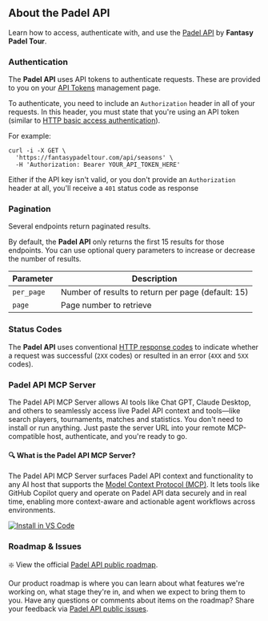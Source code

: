## About the Padel API

Learn how to access, authenticate with, and use the [Padel API](https://en.fantasypadeltour.com/docs) by **Fantasy Padel Tour**.

### Authentication

The **Padel API** uses API tokens to authenticate requests. These are provided to you on your [API Tokens](https://en.fantasypadeltour.com/user/api-tokens) management page.

To authenticate, you need to include an `Authorization` header in all of your requests. In this header, you must state that you're using an API token (similar to [HTTP basic access authentication](https://en.wikipedia.org/wiki/Basic_access_authentication)).

For example:

```curl
curl -i -X GET \
  'https://fantasypadeltour.com/api/seasons' \
  -H 'Authorization: Bearer YOUR_API_TOKEN_HERE'
```

Either if the API key isn't valid, or you don't provide an `Authorization` header at all, you'll receive a `401` status code as response

### Pagination

Several endpoints return paginated results.

By default, the **Padel API** only returns the first 15 results for those endpoints. You can use optional query parameters to increase or decrease the number of results.

| Parameter  | Description                                        |
|------------|----------------------------------------------------|
| `per_page` | Number of results to return per page (default: 15) |
| `page`     | Page number to retrieve                            |

### Status Codes

The **Padel API** uses conventional [HTTP response codes](https://developer.mozilla.org/en-US/docs/Web/HTTP/Status) to indicate whether a request was successful (`2XX` codes) or resulted in an error (`4XX` and `5XX` codes).

### Padel API MCP Server

The Padel API MCP Server allows AI tools like Chat GPT, Claude Desktop, and others to seamlessly access live Padel API context and tools—like search players, tournaments, matches and statistics. You don't need to install or run anything. Just paste the server URL into your remote MCP-compatible host, authenticate, and you're ready to go.

#### 🔍 What is the Padel API MCP Server?

The Padel API MCP Server surfaces Padel API context and functionality to any AI host that supports the [Model Context Protocol (MCP)](https://modelcontextprotocol.io/introduction?utm_campaign=mpu_july2025&utm_medium=email&utm_source=github). It lets tools like GitHub Copilot query and operate on Padel API data securely and in real time, enabling more context-aware and actionable agent workflows across environments.

[![Install in VS Code](https://img.shields.io/badge/VS_Code-Install_Server-0098FF?style=flat-square&logo=visualstudiocode&logoColor=white)](https://insiders.vscode.dev/redirect/mcp/install?name=padel-api&config=%7B%22type%22%3A%20%22http%22%2C%22url%22%3A%20%22https%3A%2F%2Ffantasypadeltour.com%2Fmcp%2F%22%7D)

### Roadmap & Issues

❇️ View the official [Padel API public roadmap](https://github.com/users/ferranfg/projects/2).

Our product roadmap is where you can learn about what features we're working on, what stage they're in, and when we expect to bring them to you. Have any questions or comments about items on the roadmap? Share your feedback via [Padel API public issues](https://github.com/ferranfg/padelapi.org/issues).

